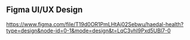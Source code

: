 ## Figma UI/UX Design
https://www.figma.com/file/T19d0OR1PmLHtAj02Sebwu/haedal-health?type=design&node-id=0-1&mode=design&t=LqC3vhl9Pxd5UBl7-0
